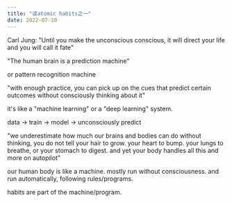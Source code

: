```yaml
---
title: "读atomic habits之一"
date: 2022-07-10
---
```


Carl Jung: &quot;Until you make the unconscious conscious, it will direct your life and you will call it fate&quot;

&quot;The human brain is a prediction machine&quot;

or pattern recognition machine

&quot;with enough practice, you can pick up on the cues that predict certain outcomes without consciously thinking about it&quot;

it's like a &quot;machine learning&quot; or a &quot;deep learning&quot; system.

data -&gt; train -&gt; model -&gt; unconsciously predict

&quot;we underestimate how much our brains and bodies can do without thinking, you do not tell your hair to grow. your heart to bump. your lungs to breathe, or your stomach to digest. and yet your body handles all this and more on autopilot&quot;

our human body is like a machine. mostly run without consciousness. and run automatically, following rules/programs.

habits are part of the machine/program.
